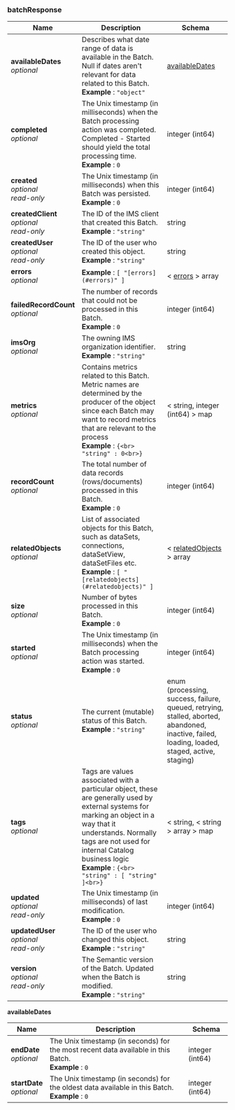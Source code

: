 
<a name="batchresponse"></a>
### batchResponse

|Name|Description|Schema|
|---|---|---|
|**availableDates**  <br>*optional*|Describes what date range of data is available in the Batch. Null if dates aren't relevant for data related to this Batch.  <br>**Example** : `"object"`|[availableDates](#batchresponse-availabledates)|
|**completed**  <br>*optional*|The Unix timestamp (in milliseconds) when the Batch processing action was completed. Completed - Started should yield the total processing time.  <br>**Example** : `0`|integer (int64)|
|**created**  <br>*optional*  <br>*read-only*|The Unix timestamp (in milliseconds) when this Batch was persisted.  <br>**Example** : `0`|integer (int64)|
|**createdClient**  <br>*optional*  <br>*read-only*|The ID of the IMS client that created this Batch.  <br>**Example** : `"string"`|string|
|**createdUser**  <br>*optional*  <br>*read-only*|The ID of the user who created this object.  <br>**Example** : `"string"`|string|
|**errors**  <br>*optional*|**Example** : `[ "[errors](#errors)" ]`|< [errors](errors.md#errors) > array|
|**failedRecordCount**  <br>*optional*|The number of records that could not be processed in this Batch.  <br>**Example** : `0`|integer (int64)|
|**imsOrg**  <br>*optional*|The owning IMS organization identifier.  <br>**Example** : `"string"`|string|
|**metrics**  <br>*optional*|Contains metrics related to this Batch.  Metric names are determined by the producer of the object since each Batch may want to record metrics that are relevant to the process  <br>**Example** : `{<br>  "string" : 0<br>}`|< string, integer (int64) > map|
|**recordCount**  <br>*optional*|The total number of data records (rows/documents) processed in this Batch.  <br>**Example** : `0`|integer (int64)|
|**relatedObjects**  <br>*optional*|List of associated objects for this Batch, such as dataSets, connections, dataSetView, dataSetFiles etc.  <br>**Example** : `[ "[relatedobjects](#relatedobjects)" ]`|< [relatedObjects](relatedObjects.md#relatedobjects) > array|
|**size**  <br>*optional*|Number of bytes processed in this Batch.  <br>**Example** : `0`|integer (int64)|
|**started**  <br>*optional*|The Unix timestamp (in milliseconds) when the Batch processing action was started.  <br>**Example** : `0`|integer (int64)|
|**status**  <br>*optional*|The current (mutable) status of this Batch.  <br>**Example** : `"string"`|enum (processing, success, failure, queued, retrying, stalled, aborted, abandoned, inactive, failed, loading, loaded, staged, active, staging)|
|**tags**  <br>*optional*|Tags are values associated with a particular object,  these are generally used by external systems for marking an object in a way that it understands.  Normally tags are not used for internal Catalog business logic  <br>**Example** : `{<br>  "string" : [ "string" ]<br>}`|< string, < string > array > map|
|**updated**  <br>*optional*  <br>*read-only*|The Unix timestamp (in milliseconds) of last modification.  <br>**Example** : `0`|integer (int64)|
|**updatedUser**  <br>*optional*  <br>*read-only*|The ID of the user who changed this object.  <br>**Example** : `"string"`|string|
|**version**  <br>*optional*  <br>*read-only*|The Semantic version of the Batch. Updated when the Batch is modified.  <br>**Example** : `"string"`|string|

<a name="batchresponse-availabledates"></a>
**availableDates**

|Name|Description|Schema|
|---|---|---|
|**endDate**  <br>*optional*|The Unix timestamp (in seconds) for the most recent data available in this Batch.  <br>**Example** : `0`|integer (int64)|
|**startDate**  <br>*optional*|The Unix timestamp (in seconds) for the oldest data available in this Batch.  <br>**Example** : `0`|integer (int64)|



